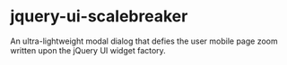 jquery-ui-scalebreaker
============================

An ultra-lightweight modal dialog that defies the user mobile page zoom written upon the jQuery UI widget factory.
